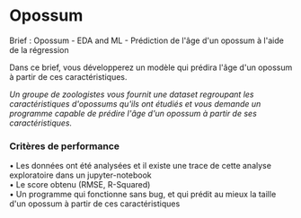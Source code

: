 # Opossum
Brief : Opossum - EDA and ML - Prédiction de l'âge d'un opossum à l'aide de la régression

Dans ce brief, vous développerez un modèle qui prédira l'âge d'un opossum à partir de ces caractéristiques.

*Un groupe de zoologistes vous fournit une dataset regroupant les caractéristiques d'opossums qu'ils ont étudiés et vous demande un programme capable de prédire l'âge d'un opossum à partir de ses caractéristiques.*

### Critères de performance

•	Les données ont été analysées et il existe une trace de cette analyse exploratoire dans un jupyter-notebook  
•	Le score obtenu (RMSE, R-Squared)  
•	Un programme qui fonctionne sans bug, et qui prédit au mieux la taille d'un opossum à partir de ces caractéristiques
